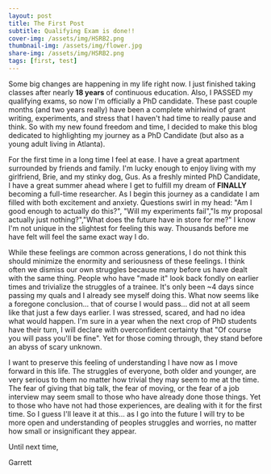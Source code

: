 ```yaml
---
layout: post
title: The First Post
subtitle: Qualifying Exam is done!!
cover-img: /assets/img/HSRB2.png
thumbnail-img: /assets/img/flower.jpg
share-img: /assets/img/HSRB2.png
tags: [first, test]
---
```


Some big changes are happening in my life right now. I just finished taking classes after nearly **18 years** of continuous education. Also, I PASSED my qualifying exams, so now I'm officially a PhD candidate. These past couple months (and two years really) have been a complete whirlwind of grant writing, experiments, and stress that I haven't had time to really pause and think. So with my new found freedom and time, I decided to make this blog dedicated to highlighting my journey as a PhD Candidate (but also as a young adult living in Atlanta).

For the first time in a long time I feel at ease. I have a great apartment surrounded by friends and family. I'm lucky enough to enjoy living with my girlfriend, Brie, and my stinky dog, Gus. As a freshly minted PhD Candidate, I have a great summer ahead where I get to fulfill my dream of **FINALLY** becoming a full-time researcher. As I begin this journey as a candidate I am filled with both excitement and anxiety. Questions swirl in my head: "Am I good enough to actually do this?", "Will my experiments fail","Is my proposal actually just nothing?","What does the future have in store for me?" I know I'm not unique in the slightest for feeling this way. Thousands before me have felt will feel the same exact way I do. 

While these feelings are common across generations, I do not think this should minimize the enormity and seriousness of these feelings. I think often we dismiss our own struggles because many before us have dealt with the same thing. People who have "made it" look back fondly on earlier times and trivialize the struggles of a trainee. It's only been ~4 days since passing my quals and I already see myself doing this. What now seems like a foregone conclusion... that of course I would pass... did not at all seem like that just a few days earlier. I was stressed, scared, and had no idea what would happen. I'm sure in a year when the next crop of PhD students have their turn, I will declare with overconfident certainty that "Of course you will pass you'll be fine". Yet for those coming through, they stand before an abyss of scary unknown. 

I want to preserve this feeling of understanding I have now as I move forward in this life. The struggles of everyone, both older and younger, are very serious to them no matter how trivial they may seem to me at the time. The fear of giving that big talk, the fear of moving, or the fear of a job interview may seem small to those who have already done those things. Yet to those who have not had those experiences, are dealing with it for the first time. So I guess I'll leave it at this... as I go into the future I will try to be more open and understanding of peoples struggles and worries, no matter how small or insignificant they appear.

Until next time,

Garrett

